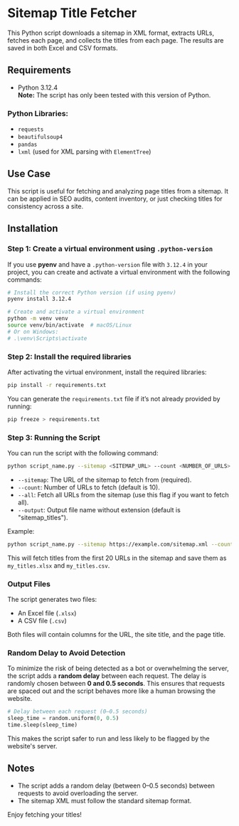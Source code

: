 # Sitemap Title Fetcher

This Python script downloads a sitemap in XML format, extracts URLs, fetches each page, and collects the titles from each page. The results are saved in both Excel and CSV formats.

## Requirements

- Python 3.12.4  
  **Note:** The script has only been tested with this version of Python.

### Python Libraries:

- `requests`
- `beautifulsoup4`
- `pandas`
- `lxml` (used for XML parsing with `ElementTree`)

## Use Case

This script is useful for fetching and analyzing page titles from a sitemap. It can be applied in SEO audits, content inventory, or just checking titles for consistency across a site.

## Installation

### Step 1: Create a virtual environment using `.python-version`

If you use **pyenv** and have a `.python-version` file with `3.12.4` in your project, you can create and activate a virtual environment with the following commands:

```bash
# Install the correct Python version (if using pyenv)
pyenv install 3.12.4

# Create and activate a virtual environment
python -m venv venv
source venv/bin/activate  # macOS/Linux
# Or on Windows:
# .\venv\Scripts\activate
```

### Step 2: Install the required libraries

After activating the virtual environment, install the required libraries:

```bash
pip install -r requirements.txt
```

You can generate the `requirements.txt` file if it’s not already provided by running:

```bash
pip freeze > requirements.txt
```

### Step 3: Running the Script

You can run the script with the following command:

```bash
python script_name.py --sitemap <SITEMAP_URL> --count <NUMBER_OF_URLS> --output <OUTPUT_FILENAME>
```

- `--sitemap`: The URL of the sitemap to fetch from (required).
- `--count`: Number of URLs to fetch (default is 10).
- `--all`: Fetch all URLs from the sitemap (use this flag if you want to fetch all).
- `--output`: Output file name without extension (default is "sitemap_titles").

Example:

```bash
python script_name.py --sitemap https://example.com/sitemap.xml --count 20 --output my_titles
```

This will fetch titles from the first 20 URLs in the sitemap and save them as `my_titles.xlsx` and `my_titles.csv`.

### Output Files

The script generates two files:

- An Excel file (`.xlsx`)
- A CSV file (`.csv`)

Both files will contain columns for the URL, the site title, and the page title.

### Random Delay to Avoid Detection

To minimize the risk of being detected as a bot or overwhelming the server, the script adds a **random delay** between each request. The delay is randomly chosen between **0 and 0.5 seconds**. This ensures that requests are spaced out and the script behaves more like a human browsing the website.

```python
# Delay between each request (0–0.5 seconds)
sleep_time = random.uniform(0, 0.5)
time.sleep(sleep_time)
```

This makes the script safer to run and less likely to be flagged by the website's server.

## Notes

- The script adds a random delay (between 0–0.5 seconds) between requests to avoid overloading the server.
- The sitemap XML must follow the standard sitemap format.

Enjoy fetching your titles!
